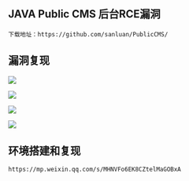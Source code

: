 ## JAVA Public CMS 后台RCE漏洞
```
下载地址：https://github.com/sanluan/PublicCMS/
```

## 漏洞复现
![](./assets/20231030204825883.png)

![](./assets/20231030205452844.png)

![](./assets/20231030205817368.png)

![](./assets/20231030205843222.png)

## 环境搭建和复现
```
https://mp.weixin.qq.com/s/MHNVFo6EK8CZtelMaGOBxA
```
